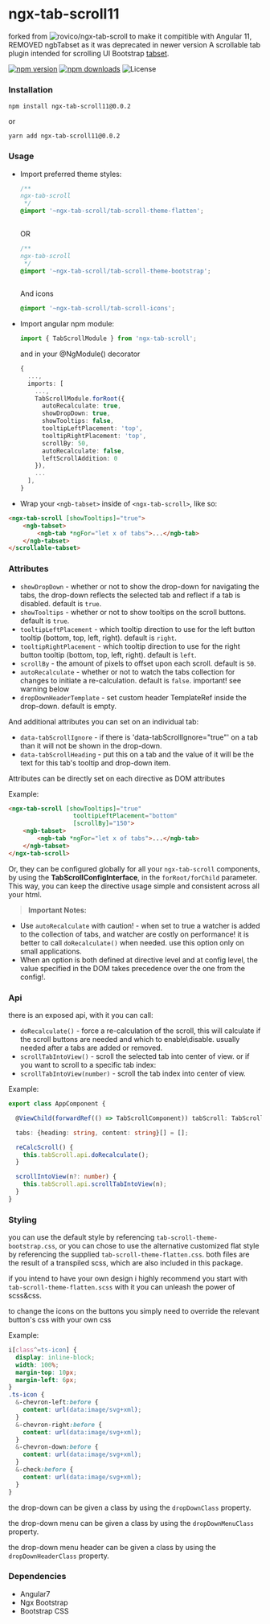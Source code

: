 ngx-tab-scroll11
=====================
forked from ![rovico/ngx-tab-scroll](https://github.com/rovico/ngx-tab-scroll) to make it compitible with Angular 11, REMOVED ngbTabset as it was deprecated in newer version
A scrollable tab plugin intended for scrolling UI Bootstrap [tabset](https://ng-bootstrap.github.io/#/components/tabset/examples).

[![npm version](https://img.shields.io/npm/v/ngx-tab-scroll.svg?style=flat-square)](https://www.npmjs.com/package/ngx-tab-scroll)
[![npm downloads](https://img.shields.io/npm/dm/ngx-tab-scroll.svg?style=flat-square)](http://npm-stat.com/charts.html?package=ngx-tab-scroll&from=2019-08-01)
![License](https://img.shields.io/badge/License-MIT-blue.svg?style=flat-square)

### Installation

`npm install ngx-tab-scroll11@0.0.2`

or

`yarn add ngx-tab-scroll11@0.0.2`

### Usage
* Import preferred theme styles: 

  ```scss
  /**
  ngx-tab-scroll
   */
  @import '~ngx-tab-scroll/tab-scroll-theme-flatten';
    
  ```
  
  OR
  
  ```scss
  /**
  ngx-tab-scroll
   */
  @import '~ngx-tab-scroll/tab-scroll-theme-bootstrap';
    
  ```
  
  And icons
  
  ```scss
  @import '~ngx-tab-scroll/tab-scroll-icons';
  ```
    
* Import angular npm module:
   ```typescript
   import { TabScrollModule } from 'ngx-tab-scroll';
   ```

  and in your @NgModule() decorator
  
  ```typescript
  {
    ...,
    imports: [
      ...,
      TabScrollModule.forRoot({
        autoRecalculate: true,
        showDropDown: true,
        showTooltips: false,
        tooltipLeftPlacement: 'top',
        tooltipRightPlacement: 'top',
        scrollBy: 50,
        autoRecalculate: false,
        leftScrollAddition: 0
      }),
      ...
    ],
  }
  ```
   
* Wrap your `<ngb-tabset>` inside of `<ngx-tab-scroll>`, like so:

```html
<ngx-tab-scroll [showTooltips]="true">
	<ngb-tabset>
		<ngb-tab *ngFor="let x of tabs">...</ngb-tab>
	</ngb-tabset>
</scrollable-tabset>
```

### Attributes
* `showDropDown` - whether or not to show the drop-down for navigating the tabs, the drop-down reflects the selected tab and reflect if a tab is disabled.  default is `true`.
* `showTooltips` - whether or not to show tooltips on the scroll buttons. default is `true`.
* `tooltipLeftPlacement` - which tooltip direction to use for the left button tooltip (bottom, top, left, right). default is `right`.
* `tooltipRightPlacement` - which tooltip direction to use for the right button tooltip (bottom, top, left, right). default is `left`.
* `scrollBy` - the amount of pixels to offset upon each scroll. default is `50`.
* `autoRecalculate` - whether or not to watch the tabs collection for changes to initiate a re-calculation. default is `false`. important! see warning below
* `dropDownHeaderTemplate` - set custom header TemplateRef<any> inside the drop-down. default is empty.

And additional attributes you can set on an individual tab:
* `data-tabScrollIgnore` - if there is 'data-tabScrollIgnore="true"' on a tab than it will not be shown in the drop-down.
* `data-tabScrollHeading` - put this on a tab and the value of it will be the text for this tab's tooltip and drop-down item.

Attributes can be directly set on each directive as DOM attributes

Example:
```html
<ngx-tab-scroll [showTooltips]="true"
	              tooltipLeftPlacement="bottom"
	              [scrollBy]="150">
	<ngb-tabset>
		<ngb-tab *ngFor="let x of tabs">...</ngb-tab>
	</ngb-tabset>
</ngx-tab-scroll>
```

Or, they can be configured globally for all your `ngx-tab-scroll` components, by using the **TabScrollConfigInterface**, in the `forRoot/forChild` parameter. This way, you can keep the directive usage simple and consistent across all your html.

> **Important Notes:**
* Use `autoRecalculate` with caution! - when set to true a watcher is added to the collection of tabs, and watcher are costly on performance! it is better to call `doRecalculate()` when needed. use this option only on small applications.
* When an option is both defined at directive level and at config level, the value specified in the DOM takes precedence over the one from the config!.


### Api
there is an exposed api, with it you can call:
* `doRecalculate()` - force a re-calculation of the scroll, this will calculate if the scroll buttons are needed and which to enable\disable. usually needed after a tabs are added or removed.
* `scrollTabIntoView()` - scroll the selected tab into center of view. or if you want to scroll to a specific tab index:
* `scrollTabIntoView(number)` - scroll the tab index into center of view.

Example:
```typescript
export class AppComponent {

  @ViewChild(forwardRef(() => TabScrollComponent)) tabScroll: TabScrollComponent;

  tabs: {heading: string, content: string}[] = [];

  reCalcScroll() {
    this.tabScroll.api.doRecalculate();
  }

  scrollIntoView(n?: number) {
    this.tabScroll.api.scrollTabIntoView(n);
  }
}
```

### Styling
you can use the default style by referencing `tab-scroll-theme-bootstrap.css`, or you can chose to use the alternative customized flat style by referencing the supplied `tab-scroll-theme-flatten.css`.
both files are the result of a transpiled scss, which are also included in this package.

if you intend to have your own design i highly recommend you start with `tab-scroll-theme-flatten.scss` with it you can unleash the power of scss&css.

to change the icons on the buttons you simply need to override the relevant button's css with your own css

Example:
```scss
i[class^=ts-icon] {
  display: inline-block;
  width: 100%;
  margin-top: 10px;
  margin-left: 6px;
}
.ts-icon {
  &-chevron-left:before {
    content: url(data:image/svg+xml);
  }
  &-chevron-right:before {
    content: url(data:image/svg+xml);
  }
  &-chevron-down:before {
    content: url(data:image/svg+xml);
  }
  &-check:before {
    content: url(data:image/svg+xml);
  }
}
```
the drop-down can be given a class by using the `dropDownClass` property.

the drop-down menu can be given a class by using the `dropDownMenuClass` property.

the drop-down menu header can be given a class by using the `dropDownHeaderClass` property.

### Dependencies
* Angular7
* Ngx Bootstrap
* Bootstrap CSS
